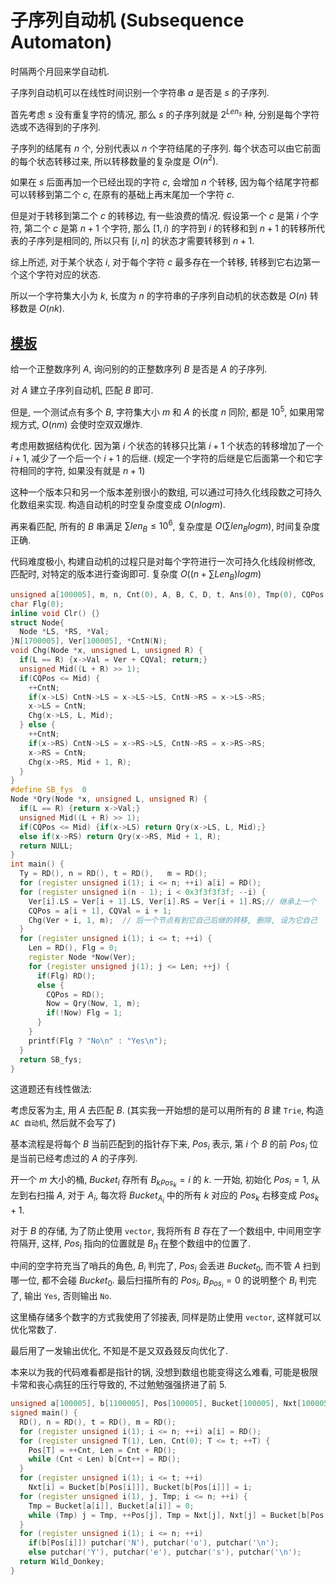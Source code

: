 # 子序列自动机 (Subsequence Automaton)

时隔两个月回来学自动机.

子序列自动机可以在线性时间识别一个字符串 $a$ 是否是 $s$ 的子序列.

首先考虑 $s$ 没有重复字符的情况, 那么 $s$ 的子序列就是 $2^{Len_s}$ 种, 分别是每个字符选或不选得到的子序列.

子序列的结尾有 $n$ 个, 分别代表以 $n$ 个字符结尾的子序列. 每个状态可以由它前面的每个状态转移过来, 所以转移数量的复杂度是 $O(n^2)$.

如果在 $s$ 后面再加一个已经出现的字符 $c$, 会增加 $n$ 个转移, 因为每个结尾字符都可以转移到第二个 $c$, 在原有的基础上再末尾加一个字符 $c$.

但是对于转移到第二个 $c$ 的转移边, 有一些浪费的情况. 假设第一个 $c$ 是第 $i$ 个字符, 第二个 $c$ 是第 $n + 1$ 个字符, 那么 $[1, i)$ 的字符到 $i$ 的转移和到 $n + 1$ 的转移所代表的子序列是相同的, 所以只有 $[i, n]$ 的状态才需要转移到 $n + 1$.

综上所述, 对于某个状态 $i$, 对于每个字符 $c$ 最多存在一个转移, 转移到它右边第一个这个字符对应的状态.

所以一个字符集大小为 $k$, 长度为 $n$ 的字符串的子序列自动机的状态数是 $O(n)$ 转移数是 $O(nk)$.

## [模板](https://www.luogu.com.cn/problem/P5826)

给一个正整数序列 $A$, 询问别的的正整数序列 $B$ 是否是 $A$ 的子序列.

对 $A$ 建立子序列自动机, 匹配 $B$ 即可.

但是, 一个测试点有多个 $B$, 字符集大小 $m$ 和 $A$ 的长度 $n$ 同阶, 都是 $10^5$, 如果用常规方式, $O(nm)$ 会使时空双双爆炸.

考虑用数据结构优化. 因为第 $i$ 个状态的转移只比第 $i + 1$ 个状态的转移增加了一个 $i + 1$, 减少了一个后一个 $i + 1$ 的后继. (规定一个字符的后继是它后面第一个和它字符相同的字符, 如果没有就是 $n + 1$)

这种一个版本只和另一个版本差别很小的数组, 可以通过可持久化线段数之可持久化数组来实现. 构造自动机的时空复杂度变成 $O(nlogm)$.

再来看匹配, 所有的 $B$ 串满足 $\sum len_B \leq 10^6$, 复杂度是 $O(\sum len_Blogm)$, 时间复杂度正确.

代码难度极小, 构建自动机的过程只是对每个字符进行一次可持久化线段树修改, 匹配时, 对特定的版本进行查询即可. 复杂度 $O((n + \sum Len_B)logm)$

```cpp
unsigned a[100005], m, n, Cnt(0), A, B, C, D, t, Ans(0), Tmp(0), CQPos, CQVal, Len, Ty;
char Flg(0);
inline void Clr() {}
struct Node{
  Node *LS, *RS, *Val;
}N[1700005], Ver[100005], *CntN(N);
void Chg(Node *x, unsigned L, unsigned R) {
  if(L == R) {x->Val = Ver + CQVal; return;}
  unsigned Mid((L + R) >> 1);
  if(CQPos <= Mid) {
    ++CntN;
    if(x->LS) CntN->LS = x->LS->LS, CntN->RS = x->LS->RS;
    x->LS = CntN;
    Chg(x->LS, L, Mid);
  } else {
    ++CntN;
    if(x->RS) CntN->LS = x->RS->LS, CntN->RS = x->RS->RS;
    x->RS = CntN;
    Chg(x->RS, Mid + 1, R);
  }
}
#define SB_fys  0
Node *Qry(Node *x, unsigned L, unsigned R) {
  if(L == R) {return x->Val;}
  unsigned Mid((L + R) >> 1);
  if(CQPos <= Mid) {if(x->LS) return Qry(x->LS, L, Mid);}
  else if(x->RS) return Qry(x->RS, Mid + 1, R);
  return NULL;
}
int main() {
  Ty = RD(), n = RD(), t = RD(),   m = RD();
  for (register unsigned i(1); i <= n; ++i) a[i] = RD();
  for (register unsigned i(n - 1); i < 0x3f3f3f3f; --i) {
    Ver[i].LS = Ver[i + 1].LS, Ver[i].RS = Ver[i + 1].RS;// 继承上一个 
    CQPos = a[i + 1], CQVal = i + 1;
    Chg(Ver + i, 1, m);  // 后一个节点有到它自己后继的转移, 删除, 设为它自己
  }
  for (register unsigned i(1); i <= t; ++i) {
    Len = RD(), Flg = 0;
    register Node *Now(Ver);
    for (register unsigned j(1); j <= Len; ++j) {
      if(Flg) RD();
      else {
        CQPos = RD();
        Now = Qry(Now, 1, m);
        if(!Now) Flg = 1;
      }
    }
    printf(Flg ? "No\n" : "Yes\n");
  }
  return SB_fys;
}
```

这道题还有线性做法:

考虑反客为主, 用 $A$ 去匹配 $B$. (其实我一开始想的是可以用所有的 $B$ 建 `Trie`, 构造 `AC 自动机`, 然后就不会写了)

基本流程是将每个 $B$ 当前匹配到的指针存下来, $Pos_i$ 表示, 第 $i$ 个 $B$ 的前 $Pos_i$ 位是当前已经考虑过的 $A$ 的子序列.

开一个 $m$ 大小的桶, $Bucket_i$ 存所有 ${B_k}_{Pos_k} = i$ 的 $k$. 一开始, 初始化 $Pos_i = 1$, 从左到右扫描 $A$, 对于 $A_i$, 每次将 $Bucket_{A_i}$ 中的所有 $k$ 对应的 $Pos_k$ 右移变成 $Pos_k + 1$.

对于 $B$ 的存储, 为了防止使用 `vector`, 我将所有 $B$ 存在了一个数组中, 中间用空字符隔开, 这样, $Pos_i$ 指向的位置就是 ${B_i}_1$ 在整个数组中的位置了.

中间的空字符充当了哨兵的角色, $B_i$ 判完了, $Pos_i$ 会丢进 $Bucket_0$, 而不管 $A$ 扫到哪一位, 都不会碰 $Bucket_0$. 最后扫描所有的 $Pos_i$, $B_{Pos_i} = 0$ 的说明整个 $B_i$ 判完了, 输出 `Yes`, 否则输出 `No`.

这里桶存储多个数字的方式我使用了邻接表, 同样是防止使用 `vector`, 这样就可以优化常数了.

最后用了一发输出优化, 不知是不是又双叒叕反向优化了.

本来以为我的代码难看都是指针的锅, 没想到数组也能变得这么难看, 可能是极限卡常和丧心病狂的压行导致的, 不过勉勉强强挤进了前 $5$.

```cpp
unsigned a[100005], b[1100005], Pos[100005], Bucket[100005], Nxt[100005], m, n, t;
signed main() {
  RD(), n = RD(), t = RD(), m = RD();
  for (register unsigned i(1); i <= n; ++i) a[i] = RD();
  for (register unsigned T(1), Len, Cnt(0); T <= t; ++T) {
    Pos[T] = ++Cnt, Len = Cnt + RD();
    while (Cnt < Len) b[Cnt++] = RD();
  }
  for (register unsigned i(1); i <= t; ++i)
    Nxt[i] = Bucket[b[Pos[i]]], Bucket[b[Pos[i]]] = i;
  for (register unsigned i(1), j, Tmp; i <= n; ++i) {
    Tmp = Bucket[a[i]], Bucket[a[i]] = 0;
    while (Tmp) j = Tmp, ++Pos[j], Tmp = Nxt[j], Nxt[j] = Bucket[b[Pos[j]]], Bucket[b[Pos[j]]] = j;
  }
  for (register unsigned i(1); i <= n; ++i)
    if(b[Pos[i]]) putchar('N'), putchar('o'), putchar('\n'); 
    else putchar('Y'), putchar('e'), putchar('s'), putchar('\n'); 
  return Wild_Donkey;
}
```
